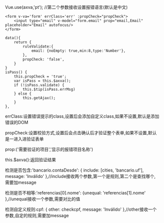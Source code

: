 Vue.use(axva,'pt'); //第二个参数接收设置报错语言(默认是中文)

```
<form v-va='form' errClass='err' :propCheck="propCheck">
    <input type="email" v-model="form.email" prop="email,Email" placeholder="Email" autofocus/>
</form>

data(){
    return {
        ruleValidate:{
            email: {noEmpty: true,min:8,type:'Number'},
        },
        propCheck: 'false',
    }
}
isPass() {
    this.propCheck = 'true';
    var isPass = this.$axva();
    if (!isPass.validate) {
        this.$tip(isPass.errMsg)
    } else {
        this.getAjax();
    }
},
```

errClass:设置错误提示的class,设置后会添加自定义class,如果不设置,默认是添加错误的DOM

propCheck:设置校验方式,设置后会点击确认后才验证整个表单,如果不设置,默认是一进入进验证表单

prop:('需要验证的项目','显示的报错项目名称')

this.$axva():返回验证结果

检测是否包含:'bancario.contaDesde': { include: [cities, 'bancario.uf'], message: 'Inválido' },//include接收两个参数,第一个是规则,第二个是查找哪个,需要加message

检测是否不相等:'referencias[0].nome': {unequal: 'referencias[1].nome' },//unequal接收一个参数,需要对比的值


检测自定义规则:cpf: { other: checkcpf, message: 'Inválido' },//other接收一个参数,自定的规则,需要加message
